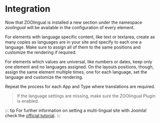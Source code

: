 # Integration

Now that ZOOlingual is installed a new section under the namespace *zoolingual* will be available in the configuration of every element.

For elements with language specific content, like text or textarea, create as many copies as languages are in your site and specify to each one a language. Make sure to assign all of them to the same positions and customize the rendering if required.

For elements which values are universal, like numbers or dates, keep only one element and no languages assigned. On the layouts positions, though, assign the same element multiple times, one for each language, set the language and customize the rendering.

Repeat the process for each App and Type where translations are required.

> If the language settings are missing, make sure the ZOOlingual Plugin is enabled.

::: tip
For further information on setting a multi-lingual site with Joomla! check the [official tutorial](http://help.joomla.org/files/EN-GB_multilang_tutorial.pdf).
:::
